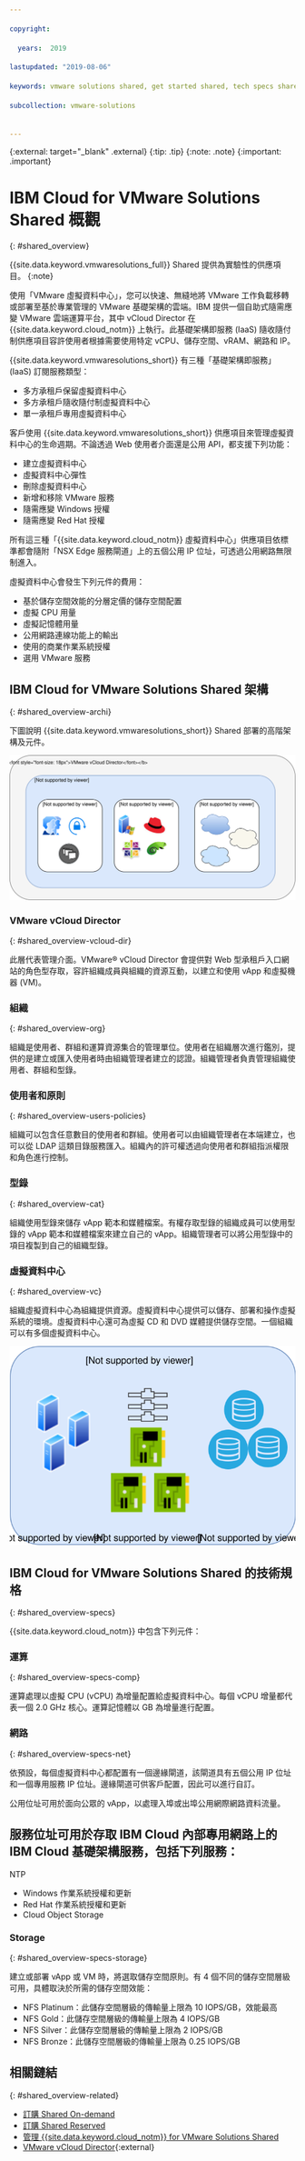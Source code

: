 ```yaml
---

copyright:

  years:  2019

lastupdated: "2019-08-06"

keywords: vmware solutions shared, get started shared, tech specs shared

subcollection: vmware-solutions


---
```


{:external: target="_blank" .external}
{:tip: .tip}
{:note: .note}
{:important: .important}

# IBM Cloud for VMware Solutions Shared 概觀
{: #shared_overview}

{{site.data.keyword.vmwaresolutions_full}} Shared 提供為實驗性的供應項目。
{:note}

使用「VMware 虛擬資料中心」，您可以快速、無縫地將 VMware 工作負載移轉或部署至基於專業管理的 VMware 基礎架構的雲端。IBM 提供一個自助式隨需應變 VMware 雲端運算平台，其中 vCloud Director 在 {{site.data.keyword.cloud_notm}} 上執行。此基礎架構即服務 (IaaS) 隨收隨付制供應項目容許使用者根據需要使用特定 vCPU、儲存空間、vRAM、網路和 IP。

{{site.data.keyword.vmwaresolutions_short}} 有三種「基礎架構即服務」(IaaS) 訂閱服務類型：
- 多方承租戶保留虛擬資料中心
- 多方承租戶隨收隨付制虛擬資料中心
- 單一承租戶專用虛擬資料中心

客戶使用 {{site.data.keyword.vmwaresolutions_short}} 供應項目來管理虛擬資料中心的生命週期。不論透過 Web 使用者介面還是公用 API，都支援下列功能：
- 建立虛擬資料中心
- 虛擬資料中心彈性
- 刪除虛擬資料中心
- 新增和移除 VMware 服務
- 隨需應變 Windows 授權
- 隨需應變 Red Hat 授權

所有這三種「{{site.data.keyword.cloud_notm}} 虛擬資料中心」供應項目依標準都會隨附「NSX Edge 服務閘道」上的五個公用 IP 位址，可透過公用網路無限制進入。

虛擬資料中心會發生下列元件的費用：
- 基於儲存空間效能的分層定價的儲存空間配置
- 虛擬 CPU 用量
- 虛擬記憶體用量
- 公用網路連線功能上的輸出
- 使用的商業作業系統授權
- 選用 VMware 服務

## IBM Cloud for VMware Solutions Shared 架構
{: #shared_overview-archi}

下圖說明 {{site.data.keyword.vmwaresolutions_short}} Shared 部署的高階架構及元件。

![{{site.data.keyword.vmwaresolutions_short}} Shared 架構](../images/vclouddirector-architecture-public.svg "{{site.data.keyword.vmwaresolutions_short}} Shared 架構")

### VMware vCloud Director
{: #shared_overview-vcloud-dir}

此層代表管理介面。VMware® vCloud Director 會提供對 Web 型承租戶入口網站的角色型存取，容許組織成員與組織的資源互動，以建立和使用 vApp 和虛擬機器 (VM)。

### 組織 
{: #shared_overview-org}

組織是使用者、群組和運算資源集合的管理單位。使用者在組織層次進行鑑別，提供的是建立或匯入使用者時由組織管理者建立的認證。組織管理者負責管理組織使用者、群組和型錄。

### 使用者和原則
{: #shared_overview-users-policies}

組織可以包含任意數目的使用者和群組。使用者可以由組織管理者在本端建立，也可以從 LDAP 這類目錄服務匯入。組織內的許可權透過向使用者和群組指派權限和角色進行控制。

### 型錄
{: #shared_overview-cat}

組織使用型錄來儲存 vApp 範本和媒體檔案。有權存取型錄的組織成員可以使用型錄的 vApp 範本和媒體檔案來建立自己的 vApp。組織管理者可以將公用型錄中的項目複製到自己的組織型錄。

### 虛擬資料中心
{: #shared_overview-vc}

組織虛擬資料中心為組織提供資源。虛擬資料中心提供可以儲存、部署和操作虛擬系統的環境。虛擬資料中心還可為虛擬 CD 和 DVD 媒體提供儲存空間。一個組織可以有多個虛擬資料中心。

![{{site.data.keyword.cloud_notm}} 的虛擬資料中心架構](../images/virtual-datacenter-architecture-public.svg "{{site.data.keyword.cloud_notm}} 的虛擬資料中心架構")

## IBM Cloud for VMware Solutions Shared 的技術規格
{: #shared_overview-specs}

{{site.data.keyword.cloud_notm}} 中包含下列元件：

### 運算
{: #shared_overview-specs-comp}

運算處理以虛擬 CPU (vCPU) 為增量配置給虛擬資料中心。每個 vCPU 增量都代表一個 2.0 GHz 核心。運算記憶體以 GB 為增量進行配置。

### 網路
{: #shared_overview-specs-net}

依預設，每個虛擬資料中心都配置有一個邊緣閘道，該閘道具有五個公用 IP 位址和一個專用服務 IP 位址。邊緣閘道可供客戶配置，因此可以進行自訂。

公用位址可用於面向公眾的 vApp，以處理入埠或出埠公用網際網路資料流量。

服務位址可用於存取 IBM Cloud 內部專用網路上的 IBM Cloud 基礎架構服務，包括下列服務：
- 
NTP

- Windows 作業系統授權和更新
- Red Hat 作業系統授權和更新
- Cloud Object Storage

### Storage
{: #shared_overview-specs-storage}

建立或部署 vApp 或 VM 時，將選取儲存空間原則。有 4 個不同的儲存空間層級可用，具體取決於所需的儲存空間效能：

- NFS Platinum：此儲存空間層級的傳輸量上限為 10 IOPS/GB，效能最高
- NFS Gold：此儲存空間層級的傳輸量上限為 4 IOPS/GB
- NFS Silver：此儲存空間層級的傳輸量上限為 2 IOPS/GB
- NFS Bronze：此儲存空間層級的傳輸量上限為 0.25 IOPS/GB

## 相關鏈結
{: #shared_overview-related}

* [訂購 Shared On-demand](/docs/services/vmwaresolutions/services?topic=vmware-solutions-shared_ordering_ondemand)
* [訂購 Shared Reserved](/docs/services/vmwaresolutions/services?topic=vmware-solutions-shared_ordering_reserved)
* [管理 {{site.data.keyword.cloud_notm}} for VMware Solutions Shared](/docs/services/vmwaresolutions/services?topic=vmware-solutions-shared_managing)
* [VMware vCloud Director](https://docs.vmware.com/en/vCloud-Director/9.7/com.vmware.vcloud.tenantportal.doc/GUID-74C9E10D-9197-43B0-B469-126FFBCB5121.html){:external}
